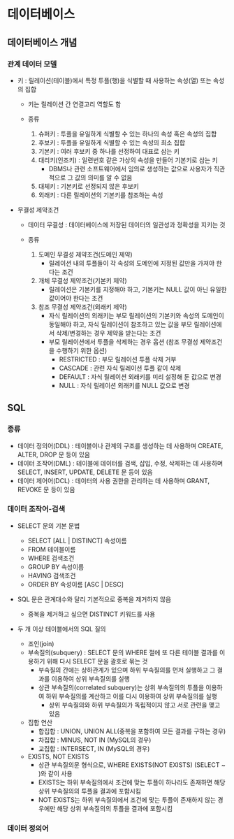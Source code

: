 # 데이터베이스
## 데이터베이스 개념
### 관계 데이터 모델
* 키 : 릴레이션(테이블)에서 특정 투플(행)을 식별할 때 사용하는 속성(열) 또는 속성의 집합
    * 키는 릴레이션 간 연결고리 역할도 함

    * 종류
        1. 슈퍼키 : 투플을 유일하게 식별할 수 있는 하나의 속성 혹은 속성의 집합
        2. 후보키 : 투플을 유일하게 식별할 수 있는 속성의 최소 집합
        3. 기본키 : 여러 후보키 중 하나를 선정하여 대표로 삼는 키
        4. 대리키(인조키) : 일련번호 같은 가상의 속성을 만들어 기본키로 삼는 키
            * DBMS나 관련 소프트웨어에서 임의로 생성하는 값으로 사용자가 직관적으로 그 값의 의미를 알 수 없음
        5. 대체키 : 기본키로 선정되지 않은 후보키
        6. 외래키 : 다른 릴레이션의 기본키를 참조하는 속성

* 무결성 제약조건
    * 데이터 무결성 : 데이터베이스에 저장된 데이터의 일관성과 정확성을 지키는 것

    * 종류
        1. 도메인 무결성 제약조건(도메인 제약)
            * 릴레이션 내의 투플들이 각 속성의 도메인에 지정된 값만을 가져야 한다는 조건
        2. 개체 무결성 제약조건(기본키 제약)
            * 릴레이션은 기본키를 지정해야 하고, 기본키는 NULL 값이 아닌 유일한 값이어야 한다는 조건
        3. 참조 무결성 제약조건(외래키 제약)
            * 자식 릴레이션의 외래키는 부모 릴레이션의 기본키와 속성의 도메인이 동일해야 하고, 자식 릴레이션이 참조하고 있는 값을 부모 릴레이션에서 삭제/변경하는 경우 제약을 받는다는 조건
            * 부모 릴레이션에서 투플을 삭제하는 경우 옵션 (참조 무결성 제약조건을 수행하기 위한 옵션)
                * RESTRICTED : 부모 릴레이션 투플 삭제 거부
                * CASCADE : 관련 자식 릴레이션 투플 같이 삭제
                * DEFAULT : 자식 릴레이션 외래키를 미리 설정해 둔 값으로 변경
                * NULL : 자식 릴레이션 외래키를 NULL 값으로 변경

## SQL
### 종류
* 데이터 정의어(DDL) : 테이블이나 관계의 구조를 생성하는 데 사용하며 CREATE, ALTER, DROP 문 등이 있음
* 데이터 조작어(DML) : 테이블에 데이터를 검색, 삽입, 수정, 삭제하는 데 사용하며 SELECT, INSERT, UPDATE, DELETE 문 등이 있음
* 데이터 제어어(DCL) : 데이터의 사용 권한을 관리하는 데 사용하며 GRANT, REVOKE 문 등이 있음

### 데이터 조작어-검색
* SELECT 문의 기본 문법
    * SELECT [ALL | DISTINCT] 속성이름
    * FROM 테이블이름
    * WHERE 검색조건
    * GROUP BY 속성이름
    * HAVING 검색조건
    * ORDER BY 속성이름 [ASC | DESC]

* SQL 문은 관계대수와 달리 기본적으로 중복을 제거하지 않음
    * 중복을 제거하고 싶으면 DISTINCT 키워드를 사용
* 두 개 이상 테이블에서의 SQL 질의
    * 조인(join)
    * 부속질의(subquery) : SELECT 문의 WHERE 절에 또 다른 테이블 결과를 이용하기 위해 다시 SELECT 문을 괄호로 묶는 것
        * 부속질의 간에는 상하관계가 있으며 하위 부속질의를 먼저 실행하고 그 결과를 이용하여 상위 부속질의를 실행
        * 상관 부속질의(correlated subquery)는 상위 부속질의의 투플을 이용하여 하위 부속질의를 계산하고 이를 다시 이용하여 상위 부속질의를 실행
            * 상위 부속질의와 하위 부속질의가 독립적이지 않고 서로 관련을 맺고 있음
    * 집합 연산
        * 합집합 : UNION, UNION ALL(중복을 포함하여 모든 결과를 구하는 경우)
        * 차집합 : MINUS, NOT IN (MySQL의 경우)
        * 교집합 : INTERSECT, IN (MySQL의 경우)
    * EXISTS, NOT EXISTS
        * 상관 부속질의문 형식으로, WHERE EXISTS(NOT EXISTS) (SELECT ~ )와 같이 사용
        * EXISTS는 하위 부속질의에서 조건에 맞는 투플이 하나라도 존재하면 해당 상위 부속질의의 투플을 결과에 포함시킴
        * NOT EXISTS는 하위 부속질의에서 조건에 맞는 투플이 존재하지 않는 경우에만 해당 상위 부속질의의 투플을 결과에 포함시킴

### 데이터 정의어